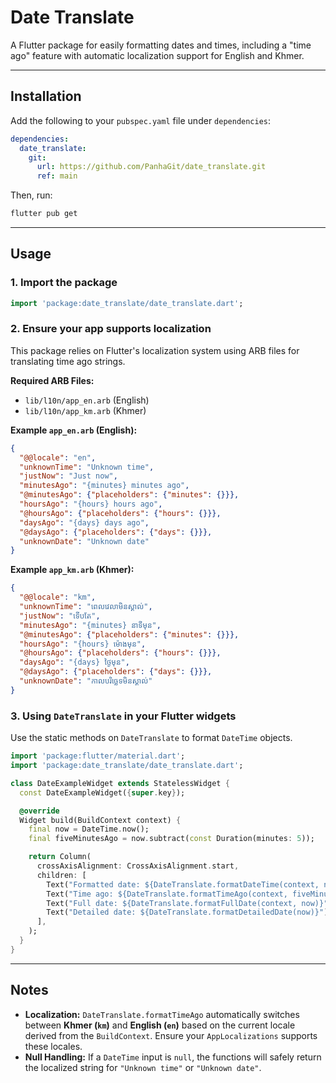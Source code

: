 

# Date Translate

A Flutter package for easily formatting dates and times, including a "time ago" feature with automatic localization support for English and Khmer.

-----

## Installation

Add the following to your `pubspec.yaml` file under `dependencies`:

```yaml
dependencies:
  date_translate:
    git:
      url: https://github.com/PanhaGit/date_translate.git
      ref: main
```

Then, run:

```bash
flutter pub get
```

-----

## Usage

### 1\. Import the package

```dart
import 'package:date_translate/date_translate.dart';
```

### 2\. Ensure your app supports localization

This package relies on Flutter's localization system using ARB files for translating time ago strings.

**Required ARB Files:**

  * `lib/l10n/app_en.arb` (English)
  * `lib/l10n/app_km.arb` (Khmer)

**Example `app_en.arb` (English):**

```json
{
  "@@locale": "en",
  "unknownTime": "Unknown time",
  "justNow": "Just now",
  "minutesAgo": "{minutes} minutes ago",
  "@minutesAgo": {"placeholders": {"minutes": {}}},
  "hoursAgo": "{hours} hours ago",
  "@hoursAgo": {"placeholders": {"hours": {}}},
  "daysAgo": "{days} days ago",
  "@daysAgo": {"placeholders": {"days": {}}},
  "unknownDate": "Unknown date"
}
```

**Example `app_km.arb` (Khmer):**

```json
{
  "@@locale": "km",
  "unknownTime": "ពេលវេលាមិនស្គាល់",
  "justNow": "ទើបតែ",
  "minutesAgo": "{minutes} នាទីមុន",
  "@minutesAgo": {"placeholders": {"minutes": {}}},
  "hoursAgo": "{hours} ម៉ោងមុន",
  "@hoursAgo": {"placeholders": {"hours": {}}},
  "daysAgo": "{days} ថ្ងៃមុន",
  "@daysAgo": {"placeholders": {"days": {}}},
  "unknownDate": "កាលបរិច្ឆេទមិនស្គាល់"
}
```

### 3\. Using `DateTranslate` in your Flutter widgets

Use the static methods on `DateTranslate` to format `DateTime` objects.

```dart
import 'package:flutter/material.dart';
import 'package:date_translate/date_translate.dart';

class DateExampleWidget extends StatelessWidget {
  const DateExampleWidget({super.key});

  @override
  Widget build(BuildContext context) {
    final now = DateTime.now();
    final fiveMinutesAgo = now.subtract(const Duration(minutes: 5));

    return Column(
      crossAxisAlignment: CrossAxisAlignment.start,
      children: [
        Text("Formatted date: ${DateTranslate.formatDateTime(context, now)}"),
        Text("Time ago: ${DateTranslate.formatTimeAgo(context, fiveMinutesAgo)}"),
        Text("Full date: ${DateTranslate.formatFullDate(context, now)}"),
        Text("Detailed date: ${DateTranslate.formatDetailedDate(now)}"),
      ],
    );
  }
}
```

-----

## Notes

  * **Localization:** `DateTranslate.formatTimeAgo` automatically switches between **Khmer (`km`)** and **English (`en`)** based on the current locale derived from the `BuildContext`. Ensure your `AppLocalizations` supports these locales.
  * **Null Handling:** If a `DateTime` input is `null`, the functions will safely return the localized string for `"Unknown time"` or `"Unknown date"`.
